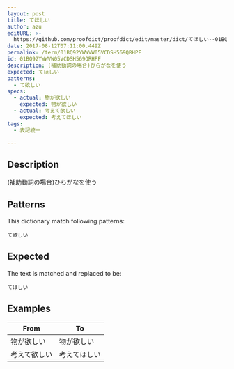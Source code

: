 ```yaml
---
layout: post
title: てほしい
author: azu
editURL: >-
  https://github.com/proofdict/proofdict/edit/master/dict/てほしい--01BQ92YWWVW05VCDSH569QRHPF.yml
date: 2017-08-12T07:11:00.449Z
permalink: /term/01BQ92YWWVW05VCDSH569QRHPF
id: 01BQ92YWWVW05VCDSH569QRHPF
description: (補助動詞の場合)ひらがなを使う
expected: てほしい
patterns:
  - て欲しい
specs:
  - actual: 物が欲しい
    expected: 物が欲しい
  - actual: 考えて欲しい
    expected: 考えてほしい
tags:
  - 表記統一

---
```


## Description

(補助動詞の場合)ひらがなを使う

## Patterns

This dictionary match following patterns:

    て欲しい

## Expected

The text is matched and replaced to be:

    てほしい

## Examples

| From   | To     |
| ------ | ------ |
| 物が欲しい  | 物が欲しい  |
| 考えて欲しい | 考えてほしい |
